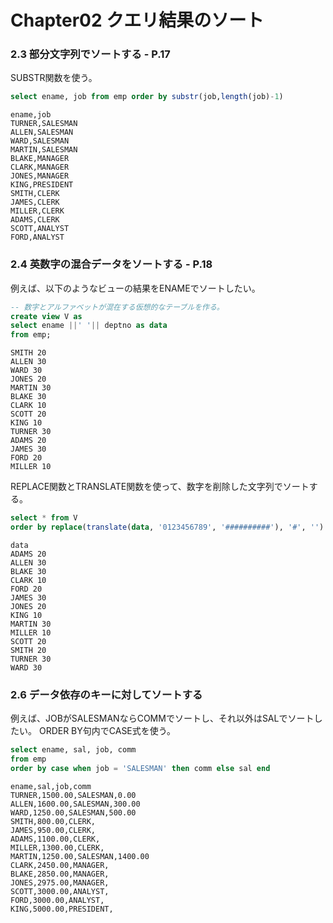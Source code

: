 # Chapter02 クエリ結果のソート
### 2.3 部分文字列でソートする - P.17
SUBSTR関数を使う。
```sql
select ename, job from emp order by substr(job,length(job)-1)
```

```
ename,job
TURNER,SALESMAN
ALLEN,SALESMAN
WARD,SALESMAN
MARTIN,SALESMAN
BLAKE,MANAGER
CLARK,MANAGER
JONES,MANAGER
KING,PRESIDENT
SMITH,CLERK
JAMES,CLERK
MILLER,CLERK
ADAMS,CLERK
SCOTT,ANALYST
FORD,ANALYST
```
### 2.4 英数字の混合データをソートする - P.18
例えば、以下のようなビューの結果をENAMEでソートしたい。
```sql
-- 数字とアルファベットが混在する仮想的なテーブルを作る。
create view V as  
select ename ||' '|| deptno as data  
from emp;  
```

```
SMITH 20
ALLEN 30
WARD 30
JONES 20
MARTIN 30
BLAKE 30
CLARK 10
SCOTT 20
KING 10
TURNER 30
ADAMS 20
JAMES 30
FORD 20
MILLER 10
```

REPLACE関数とTRANSLATE関数を使って、数字を削除した文字列でソートする。
```sql
select * from V  
order by replace(translate(data, '0123456789', '##########'), '#', '')
```

```
data
ADAMS 20
ALLEN 30
BLAKE 30
CLARK 10
FORD 20
JAMES 30
JONES 20
KING 10
MARTIN 30
MILLER 10
SCOTT 20
SMITH 20
TURNER 30
WARD 30
```

### 2.6 データ依存のキーに対してソートする
例えば、JOBがSALESMANならCOMMでソートし、それ以外はSALでソートしたい。
ORDER BY句内でCASE式を使う。
```sql
select ename, sal, job, comm  
from emp  
order by case when job = 'SALESMAN' then comm else sal end
```

```
ename,sal,job,comm
TURNER,1500.00,SALESMAN,0.00
ALLEN,1600.00,SALESMAN,300.00
WARD,1250.00,SALESMAN,500.00
SMITH,800.00,CLERK,
JAMES,950.00,CLERK,
ADAMS,1100.00,CLERK,
MILLER,1300.00,CLERK,
MARTIN,1250.00,SALESMAN,1400.00
CLARK,2450.00,MANAGER,
BLAKE,2850.00,MANAGER,
JONES,2975.00,MANAGER,
SCOTT,3000.00,ANALYST,
FORD,3000.00,ANALYST,
KING,5000.00,PRESIDENT,
```
